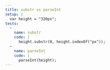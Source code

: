 ```yaml
---
title: substr vs parseInt
setup: |
  var height = "320px";
tests:
  -
    name: substr
    code: |
      height.substr(0, height.indexOf("px"));
  -
    name: parseInt
    code: |
      parseInt(height);
---
```


